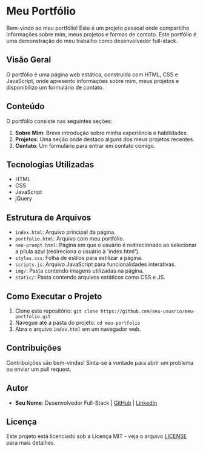 # Meu Portfólio

Bem-vindo ao meu portfólio! Este é um projeto pessoal onde compartilho informações sobre mim, meus projetos e formas de contato. Este portfólio é uma demonstração do meu trabalho como desenvolvedor full-stack.

## Visão Geral

O portfólio é uma página web estática, construída com HTML, CSS e JavaScript, onde apresento informações sobre mim, meus projetos e disponibilizo um formulário de contato.

## Conteúdo

O portfólio consiste nas seguintes seções:

1. **Sobre Mim**: Breve introdução sobre minha experiência e habilidades.
2. **Projetos**: Uma seção onde destaco alguns dos meus projetos recentes.
3. **Contato**: Um formulário para entrar em contato comigo.

## Tecnologias Utilizadas

- HTML
- CSS
- JavaScript
- jQuery

## Estrutura de Arquivos

- `index.html`: Arquivo principal da página.
- `portfolio.html`: Arquivo com meu portfólio.
- `neo-prompt.html`: Página em que o usuário é redirecionado ao selecionar a pílula azul (redireciona o usuário à 'index.html').
- `styles.css`: Folha de estilos para estilizar a página.
- `scripts.js`: Arquivo JavaScript para funcionalidades interativas.
- `img/`: Pasta contendo imagens utilizadas na página.
- `static/`: Pasta contendo arquivos estáticos como CSS e JS.

## Como Executar o Projeto

1. Clone este repositório: `git clone https://github.com/seu-usuario/meu-portfolio.git`
2. Navegue até a pasta do projeto: `cd meu-portfolio`
3. Abra o arquivo `index.html` em um navegador web.

## Contribuições

Contribuições são bem-vindas! Sinta-se à vontade para abrir um problema ou enviar um pull request.

## Autor

- **Seu Nome**: Desenvolvedor Full-Stack | [GitHub](https://github.com/seu-usuario) | [LinkedIn](https://www.linkedin.com/in/seu-perfil)

## Licença

Este projeto está licenciado sob a Licença MIT - veja o arquivo [LICENSE](LICENSE) para mais detalhes.
